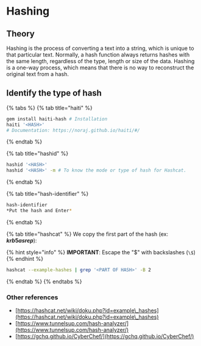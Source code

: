 # Hashing

## Theory

Hashing is the process of converting a text into a string, which is unique to that particular text. Normally, a hash function always returns hashes with the same length, regardless of the type, length or size of the data. Hashing is a one-way process, which means that there is no way to reconstruct the original text from a hash.

## Identify the type of hash

{% tabs %}
{% tab title="haiti" %}
```bash
gem install haiti-hash # Installation
haiti '<HASH>'
# Documentation: https://noraj.github.io/haiti/#/
```
{% endtab %}

{% tab title="hashid" %}
```bash
hashid '<HASH>'
hashid '<HASH>' -m # To know the mode or type of hash for Hashcat.
```
{% endtab %}

{% tab title="hash-identifier" %}
```bash
hash-identifier
*Put the hash and Enter*
```
{% endtab %}

{% tab title="hashcat" %}
We copy the first part of the hash (ex: **$krb5asrep$**):

{% hint style="info" %}
**IMPORTANT**: Escape the "$" with backslashes (`\$`)
{% endhint %}

```bash
hashcat --example-hashes | grep '<PART OF HASH>' -B 2
```
{% endtab %}
{% endtabs %}

### Other references

* [https://hashcat.net/wiki/doku.php?id=example\_hashes](https://hashcat.net/wiki/doku.php?id=example\_hashes)
* [https://www.tunnelsup.com/hash-analyzer/](https://www.tunnelsup.com/hash-analyzer/)
* [https://gchq.github.io/CyberChef/](https://gchq.github.io/CyberChef/)
